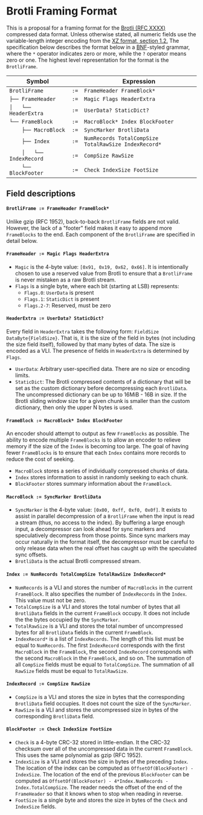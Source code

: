 # Brotli Framing Format

This is a proposal for a framing format for the [Brotli (RFC XXXX)](https://datatracker.ietf.org/doc/draft-alakuijala-brotli/) compressed data format. Unless otherwise stated, all numeric fields use the variable-length integer encoding from the [XZ format, section 1.2.](http://tukaani.org/xz/xz-file-format.txt) The specification below describes the format below in a [BNF](https://en.wikipedia.org/wiki/Backus%E2%80%93Naur_Form)-styled grammar, where the `*` operator indicates zero or more, while the `?` operator means zero or one. The highest level representation for the format is the `BrotliFrame`.

| Symbol                    |      | Expression |
| ------------------------- | ---- | ---------- |
| `BrotliFrame`             | `:=` | `FrameHeader FrameBlock*` |
| `├── FrameHeader`         | `:=` | `Magic Flags HeaderExtra` |
| `│   └── HeaderExtra`     | `:=` | `UserData? StaticDict?` |
| `└── FrameBlock`          | `:=` | `MacroBlock* Index BlockFooter` |
| `    ├── MacroBlock`      | `:=` | `SyncMarker BrotliData` |
| `    ├── Index`           | `:=` | `NumRecords TotalCompSize TotalRawSize IndexRecord*` |
| `    │   └── IndexRecord` | `:=` | `CompSize RawSize` |
| `    └── BlockFooter`     | `:=` | `Check IndexSize FootSize` |

## Field descriptions

#### `BrotliFrame := FrameHeader FrameBlock*`
Unlike gzip (RFC 1952), back-to-back `BrotliFrame` fields are not valid. However, the lack of a "footer" field makes it easy to append more `FrameBlocks` to the end. Each component of the `BrotliFrame` are specified in detail below.

#### `FrameHeader := Magic Flags HeaderExtra`
* `Magic` is the 4-byte value: `[0x91, 0x19, 0x62, 0x66]`. It is intentionally chosen to use a reserved value from Brotli to ensure that a `BrotliFrame` is never mistaken as a raw Brotli stream.
* `Flags` is a single byte, where each bit (starting at LSB) represents:
	* `Flags.0`: `UserData` is present
	* `Flags.1`: `StaticDict` is present
	* `Flags.2-7`: Reserved, must be zero

#### `HeaderExtra := UserData? StaticDict?`
Every field in `HeaderExtra` takes the following form: `FieldSize DataByte{FieldSize}`. That is, it is the size of the field in bytes (not including the size field itself), followed by that many bytes of data. The size is encoded as a VLI. The presence of fields in `HeaderExtra` is determined by `Flags`.

* `UserData`: Arbitrary user-specified data. There are no size or encoding limits.
* `StaticDict`: The Brotli compressed contents of a dictionary that will be set as the custom dictionary before decompressing each `BrotliData`. The uncompressed dictionary can be up to 16MiB - 16B in size. If the Brotli sliding window size for a given chunk is smaller than the custom dictionary, then only the upper N bytes is used.

#### `FrameBlock := MacroBlock* Index BlockFooter`
An encoder should attempt to output as few `FrameBlocks` as possible. The ability to encode multiple `FrameBlocks` is to allow an encoder to relieve memory if the size of the `Index` is becoming too large. The goal of having fewer `FrameBlocks` is to ensure that each `Index` contains more records to reduce the cost of seeking.

* `MacroBlock` stores a series of individually compressed chunks of data.
* `Index` stores information to assist in randomly seeking to each chunk.
* `BlockFooter` stores summary information about the `FrameBlock`.

#### `MacroBlock := SyncMarker BrotliData`
* `SyncMarker` is the 4-byte value: `[0x00, 0xff, 0xf0, 0x0f]`. It exists to assist in parallel decompression of a `BrotliFrame` when the input is read a stream (thus, no access to the index). By buffering a large enough input, a decompressor can look ahead for sync markers and speculatively decompress from those points. Since sync markers may occur naturally in the format itself, the decompressor must be careful to only release data when the real offset has caught up with the speculated sync offsets.
* `BrotliData` is the actual Brotli compressed stream.

#### `Index := NumRecords TotalCompSize TotalRawSize IndexRecord*`
* `NumRecords` is a VLI and stores the number of `MacroBlocks` in the current `FrameBlock`. It also specifies the number of `IndexRecords` in the `Index`. This value must not be zero.
* `TotalCompSize` is a VLI and stores the total number of bytes that all `BrotliData` fields in the current `FrameBlock` occupy. It does not include the the bytes occupied by the `SyncMarker`.
* `TotalRawSize` is a VLI and stores the total number of uncompressed bytes for all `BrotliData` fields in the current `FrameBlock`.
* `IndexRecord*` is a list of `IndexRecords`. The length of this list must be equal to `NumRecords`. The first `IndexRecord` corresponds with the first `MacroBlock` in the `FrameBlock`, the second `IndexRecord` corresponds with the second `MacroBlock` in the `FrameBlock`, and so on. The summation of all `CompSize` fields must be equal to `TotalCompSize`. The summation of all `RawSize` fields must be equal to `TotalRawSize`.

#### `IndexRecord := CompSize RawSize`
* `CompSize` is a VLI and stores the size in bytes that the corresponding `BrotliData` field occupies. It does not count the size of the `SyncMarker`.
* `RawSize` is a VLI and stores the uncompressed size in bytes of the corresponding `BrotliData` field.

#### `BlockFooter := Check IndexSize FootSize`
* `Check` is a 4-byte CRC-32 stored in little-endian. It the CRC-32 checksum over all of the uncompressed data in the current `FrameBlock`. This uses the same polynomial as gzip (RFC 1952).
* `IndexSize` is a VLI and stores the size in bytes of the preceding `Index`. The location of the index can be computed as `OffsetOf(BlockFooter) - IndexSize`. The location of the end of the previous `BlockFooter` can be computed as `OffsetOf(BlockFooter) - 4*Index.NumRecords - Index.TotalCompSize`. The reader needs the offset of the end of the `FrameHeader` so that it knows when to stop when reading in reverse.
* `FootSize` is a single byte and stores the size in bytes of the `Check` and `IndexSize` fields.
